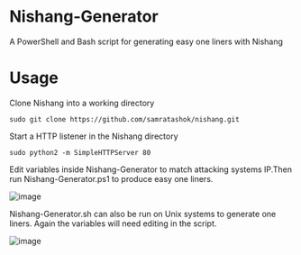 # Nishang-Generator

A PowerShell and Bash script for generating easy one liners with Nishang

# Usage 

Clone Nishang into a working directory

```
sudo git clone https://github.com/samratashok/nishang.git
```
Start a HTTP listener in the Nishang directory

```
sudo python2 -m SimpleHTTPServer 80
```

Edit variables inside Nishang-Generator to match attacking systems IP.Then run Nishang-Generator.ps1 to produce easy one liners.

![image](https://user-images.githubusercontent.com/68926315/138845093-5e5d217c-1242-40db-92b9-09e30d059e7c.png)

Nishang-Generator.sh can also be run on Unix systems to generate one liners. Again the variables will need editing in the script.

![image](https://user-images.githubusercontent.com/68926315/138880466-18e6b11b-a2b1-441c-befd-191b567d4649.png)
